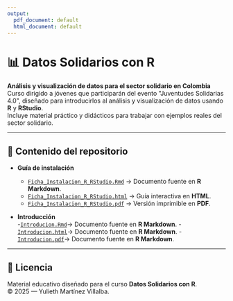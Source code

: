 ```yaml
---
output:
  pdf_document: default
  html_document: default
---
```

# 📊 Datos Solidarios con R

**Análisis y visualización de datos para el sector solidario en Colombia**  
Curso dirigido a jóvenes que participarán del evento "Juventudes Solidarias 4.0", diseñado para introducirlos al análisis y visualización de datos usando **R** y **RStudio**.  
Incluye material práctico y didácticos para trabajar con ejemplos reales del sector solidario.


---

## 📂 Contenido del repositorio

- **Guía de instalación**  
  - [`Ficha_Instalacion_R_RStudio.Rmd`](Ficha_Instalacion_R_RStudio.Rmd) → Documento fuente en **R Markdown**.
  - [`Ficha_Instalacion_R_RStudio.html`](Ficha_Instalacion_R_RStudio.html) → Guía interactiva en **HTML**.
  - [`Ficha_Instalacion_R_RStudio.pdf`](Ficha_Instalacion_R_RStudio.pdf) → Versión imprimible en **PDF**.

- **Introducción**  
  -[`Introducion.Rmd`](Introducion.Rmd)→ Documento fuente en **R Markdown**.
  -[`Introducion.html`](Introducion.Rmd)→ Documento fuente en **R Markdown**.
  -[`Introducion.pdf`](Introducion.Rmd)→ Documento fuente en **R Markdown**.
  
  
---

## 📜 Licencia

Material educativo diseñado para el curso **Datos Solidarios con R**.  
© 2025 — Yulieth Martínez Villalba.
